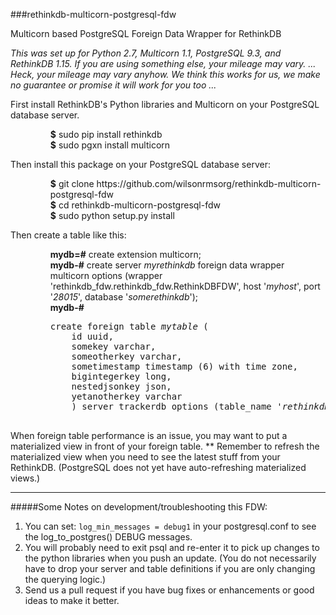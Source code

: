 ###rethinkdb-multicorn-postgresql-fdw

Multicorn based PostgreSQL Foreign Data Wrapper for RethinkDB

<i>This was set up for Python 2.7, Multicorn 1.1, PostgreSQL 9.3, and RethinkDB 1.15.  If you are using something else, your mileage may vary. ... Heck, your mileage may vary anyhow.  We think this works for us, we make no guarantee or promise it will work for you too ...</i>

<dt>First install RethinkDB's Python libraries and Multicorn on your PostgreSQL database server.</dt>
<ol>
<dd><b>$</b>   sudo pip install rethinkdb</dd>
<dd><b>$</b>  sudo pgxn install multicorn</dd>
</ol>

<dt>Then install this package on your PostgreSQL database server:</dt>
<ol>
<dd><b>$</b>  git clone https://github.com/wilsonrmsorg/rethinkdb-multicorn-postgresql-fdw</dd>
<dd><b>$</b>  cd rethinkdb-multicorn-postgresql-fdw</dd>
<dd><b>$</b>  sudo python setup.py install</dd>
</ol>

<dt>Then create a table like this:</dt>
<ol>
<dd><b>mydb=#</b> create extension multicorn;</dd>
<dd><b>mydb-#</b> create server <i>myrethinkdb</i> foreign data wrapper multicorn options (wrapper 'rethinkdb_fdw.rethinkdb_fdw.RethinkDBFDW', host '<i>myhost</i>', port '<i>28015</i>', database '<i>somerethinkdb</i>');</dd>
<dd><b>mydb-#</b><pre>create foreign table <i>mytable</i> (
    id uuid,
    somekey varchar,
    someotherkey varchar,
    sometimestamp timestamp (6) with time zone,
    bigintegerkey long,
    nestedjsonkey json,
    yetanotherkey varchar
    ) server trackerdb options (table_name '<i>rethinkdb_table</i>');
    </pre></dd>
</ol>

When foreign table performance is an issue, you may want to put a materialized view in front of your foreign table.  ** Remember to refresh the materialized view when you need to see the latest stuff from your RethinkDB.  (PostgreSQL does not yet have auto-refreshing materialized views.)

<hr>

#####Some Notes on development/troubleshooting this FDW:

1. You can set:  `log_min_messages = debug1` in your postgresql.conf to see the log_to_postgres() DEBUG messages.
2. You will probably need to exit psql and re-enter it to pick up changes to the python libraries when you push an update. (You do not necessarily have to drop your server and table definitions if you are only changing the querying logic.)
3. Send us a pull request if you have bug fixes or enhancements or good ideas to make it better.


